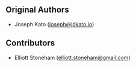 ## Original Authors

- Joseph Kato (<joseph@jdkato.io>)

## Contributors

- Elliott Stoneham (<elliott.stoneham@gmail.com>)
